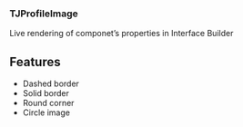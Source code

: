 
### TJProfileImage
Live rendering of componet’s properties in Interface Builder

## Features
 - Dashed border
 - Solid border
 - Round corner
 - Circle image
